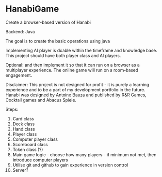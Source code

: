 # HanabiGame
Create a browser-based version of Hanabi

Backend: Java

The goal is to create the basic operations using java 

Implementing AI player is doable within the timeframe and knowledge base. This project should have both player class and AI players.

Optional: and then implement it so that it can run on a browser as a multiplayer experience. The online game will run on a room-based engagement.

Disclaimer: This project is not designed for profit - it is purely a learning experience and to be a part of my development portfolio in the future. Hanabi was designed by Antoine Bauza and published by R&R Games, Cocktail games and Abacus Spiele. 

Steps:
  1) Card class
  2) Deck class
  3) Hand class
  4) Player class
  5) Computer player class
  6) Scoreboard class
  7) Token class (?)
  8) Main game logic - choose how many players - if minimum not met, then introduce computer players
  9) Utilise git and github to gain experience in version control
  10) Server?
